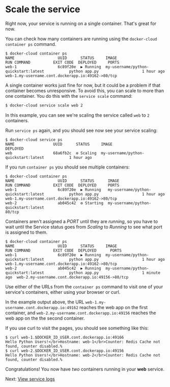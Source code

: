 <!--[metadata]>
+++
aliases = [
"/docker-cloud/getting-started/python/7_scale_the_service/",
"/docker-cloud/getting-started/golang/7_scale_the_service/"
]
title = "Scale the service"
description = "Scale the service"
keywords = ["scale, Python, service"]
[menu.main]
parent="deploy-app"
weight=-30
+++
<![end-metadata]-->

# Scale the service

Right now, your service is running on a single container. That's great for now.

You can check how many containers are running using the `docker-cloud container ps` command.

```
$ docker-cloud container ps
NAME                   UUID      STATUS     IMAGE                                          RUN COMMAND          EXIT CODE  DEPLOYED     PORTS
web-1                  6c89f20e  ▶ Running  my-username/python-quickstart:latest           python app.py                   1 hour ago   web-1.my-username.cont.dockerapp.io:49162->80/tcp
```

A single container works just fine for now, but it could be a problem if that container becomes unresponsive. To avoid this, you can scale to more than one container. You do this with the `service scale` command:

```bash
$ docker-cloud service scale web 2
```

In this example, you can see we're scaling the service called `web` to `2` containers.

Run `service ps` again, and you should see now see your service scaling:

```
$ docker-cloud service ps
NAME                 UUID      STATUS     IMAGE                                          DEPLOYED
web                  68a6fb2c  ⚙ Scaling  my-username/python-quickstart:latest           1 hour ago
```

If you run `container ps` you should see multiple containers:

```
$ docker-cloud container ps
NAME                   UUID      STATUS      IMAGE                                          RUN COMMAND          EXIT CODE  DEPLOYED     PORTS
web-1                  6c89f20e  ▶ Running   my-username/python-quickstart:latest           python app.py                   1 hour ago   web-1.my-username.cont.dockerapp.io:49162->80/tcp
web-2                  ab045c42  ⚙ Starting  my-username/python-quickstart:latest                                                        80/tcp
```

Containers aren't assigned a *PORT* until they are *running*, so you have to wait until the Service status goes from *Scaling* to *Running* to see what port is assigned to them.

```
$ docker-cloud container ps
NAME                   UUID      STATUS     IMAGE                                          RUN COMMAND          EXIT CODE  DEPLOYED      PORTS
web-1                  6c89f20e  ▶ Running  my-username/python-quickstart:latest           python app.py                   1 hour ago    web-1.my-username.cont.dockerapp.io:49162->80/tcp
web-2                  ab045c42  ▶ Running  my-username/python-quickstart:latest           python app.py                   1 minute ago  web-2.my-username.cont.dockerapp.io:49156->80/tcp
```

Use either of the URLs from the `container ps` command to visit one of your service's containers, either using your browser or curl.

In the example output above, the URL `web-1.my-username.cont.dockerapp.io:49162` reaches the web app on the first container, and `web-2.my-username.cont.dockerapp.io:49156` reaches the web app on the the second container.

If you use curl to visit the pages, you should see something like this:

```
$ curl web-1.$DOCKER_ID_USER.cont.dockerapp.io:49166
Hello Python Users!</br>Hostname: web-1</br>Counter: Redis Cache not found, counter disabled.%
$ curl web-2.$DOCKER_ID_USER.cont.dockerapp.io:49156
Hello Python Users!</br>Hostname: web-2</br>Counter: Redis Cache not found, counter disabled.%
```

Congratulations! You now have *two* containers running in your **web** service.

Next: [View service logs](8_view_logs.md)
